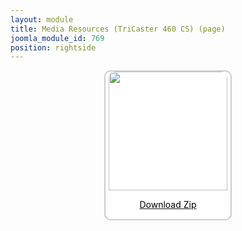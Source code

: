 ```yaml
---
layout: module
title: Media Resources (TriCaster 460 CS) (page)
joomla_module_id: 769
position: rightside
---
```

<div align="center" style="margin-bottom: 20px;"><a href="/images/media-resources/TriCaster460410CS.zip">
<div align="center" style="max-width: 200px; border-style: solid; border-width: 2px; border-color: #cccccc; border-radius: 10px; background-color: #ffffff;"><img src="{{"images/media-resources/img/tricaster460cs.jpg" | cdn }}" style="width: 190px; border-radius: 10px 10px 0px 0px;" class="img-responsive" />
<p style="line-height: 1.3em; color: #000000;">Download Zip</p>
</div>
</a>
</div>
